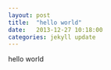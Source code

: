 ```yaml
---
layout: post
title:  "hello world"
date:   2013-12-27 10:18:00
categories: jekyll update
---
```

hello world